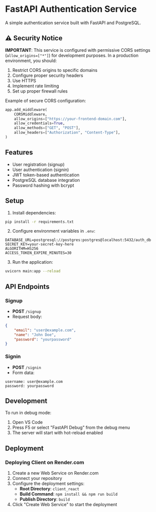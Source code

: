 # FastAPI Authentication Service

A simple authentication service built with FastAPI and PostgreSQL.

## ⚠️ Security Notice

**IMPORTANT**: This service is configured with permissive CORS settings (`allow_origins=["*"]`) for development purposes. In a production environment, you should:

1. Restrict CORS origins to specific domains
2. Configure proper security headers
3. Use HTTPS
4. Implement rate limiting
5. Set up proper firewall rules

Example of secure CORS configuration:
```python
app.add_middleware(
    CORSMiddleware,
    allow_origins=["https://your-frontend-domain.com"],
    allow_credentials=True,
    allow_methods=["GET", "POST"],
    allow_headers=["Authorization", "Content-Type"],
)
```

## Features

- User registration (signup)
- User authentication (signin)
- JWT token-based authentication
- PostgreSQL database integration
- Password hashing with bcrypt

## Setup

1. Install dependencies:
```bash
pip install -r requirements.txt
```

2. Configure environment variables in `.env`:
```
DATABASE_URL=postgresql://postgres:postgres@localhost:5432/auth_db
SECRET_KEY=your-secret-key-here
ALGORITHM=HS256
ACCESS_TOKEN_EXPIRE_MINUTES=30
```

3. Run the application:
```bash
uvicorn main:app --reload
```

## API Endpoints

### Signup
- **POST** `/signup`
- Request body:
```json
{
    "email": "user@example.com",
    "name": "John Doe",
    "password": "yourpassword"
}
```

### Signin
- **POST** `/signin`
- Form data:
```
username: user@example.com
password: yourpassword
```

## Development

To run in debug mode:
1. Open VS Code
2. Press F5 or select "FastAPI Debug" from the debug menu
3. The server will start with hot-reload enabled

## Deployment

### Deploying Client on Render.com

1. Create a new Web Service on Render.com
2. Connect your repository
3. Configure the deployment settings:
   - **Root Directory**: `client_react`
   - **Build Command**: `npm install && npm run build`
   - **Publish Directory**: `build`
4. Click "Create Web Service" to start the deployment